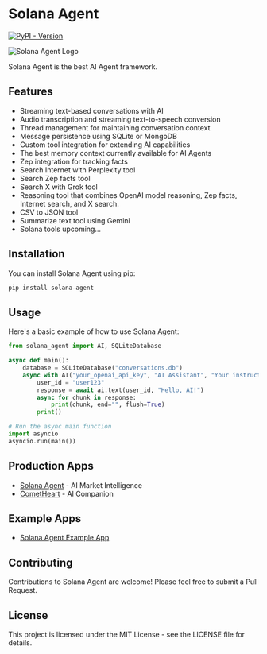 # Solana Agent

[![PyPI - Version](https://img.shields.io/pypi/v/solana-agent)](https://pypi.org/project/solana-agent/)

![Solana Agent Logo](https://dl.walletbubbles.com/solana-agent-logo.png?width=200)

Solana Agent is the best AI Agent framework.

## Features

- Streaming text-based conversations with AI
- Audio transcription and streaming text-to-speech conversion
- Thread management for maintaining conversation context
- Message persistence using SQLite or MongoDB
- Custom tool integration for extending AI capabilities
- The best memory context currently available for AI Agents
- Zep integration for tracking facts
- Search Internet with Perplexity tool
- Search Zep facts tool
- Search X with Grok tool
- Reasoning tool that combines OpenAI model reasoning, Zep facts, Internet search, and X search.
- CSV to JSON tool
- Summarize text tool using Gemini
- Solana tools upcoming...

## Installation

You can install Solana Agent using pip:

```bash
pip install solana-agent
```

## Usage

Here's a basic example of how to use Solana Agent:

```python
from solana_agent import AI, SQLiteDatabase

async def main():
    database = SQLiteDatabase("conversations.db")
    async with AI("your_openai_api_key", "AI Assistant", "Your instructions here", database) as ai:
        user_id = "user123"
        response = await ai.text(user_id, "Hello, AI!")
        async for chunk in response:
            print(chunk, end="", flush=True)
        print()

# Run the async main function
import asyncio
asyncio.run(main())
```

## Production Apps
* [Solana Agent](https://solana-agent.com) - AI Market Intelligence
* [CometHeart](https://cometheart.com) - AI Companion

## Example Apps
* [Solana Agent Example App](https://github.com/truemagic-coder/solana-agent-app)

## Contributing

Contributions to Solana Agent are welcome! Please feel free to submit a Pull Request.

## License

This project is licensed under the MIT License - see the LICENSE file for details.
